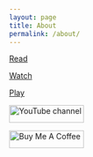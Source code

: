 ```yaml
---
layout: page
title: About
permalink: /about/
---
```



[Read](https://trash-max.github.io)

[Watch](https://www.youtube.com/c/MaxTrash)

[Play](https://play.google.com/store/apps/developer?id=Maksim+Parkhomenko)



<a href="https://www.youtube.com/c/MaxTrash" target="_blank"><img src="https://img.shields.io/youtube/channel/views/UCSFR40osj7pJXouSiJDFXZA" alt="YouTube channel" height="32" width="136"></a>


<a href="https://www.buymeacoffee.com/maxtrash" target="_blank"><img src="https://cdn.buymeacoffee.com/buttons/default-orange.png" alt="Buy Me A Coffee" height="32" width="136"></a>
